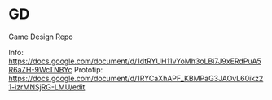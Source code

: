 # GD
Game Design Repo

Info: https://docs.google.com/document/d/1dtRYUH11vYoMh3oLBi7J9xERdPuA5R6aZH-9WcTNBYc
Prototip: https://docs.google.com/document/d/1RYCaXhAPF_KBMPaG3JAOvL60ikz21-izrMNSjRG-LMU/edit
